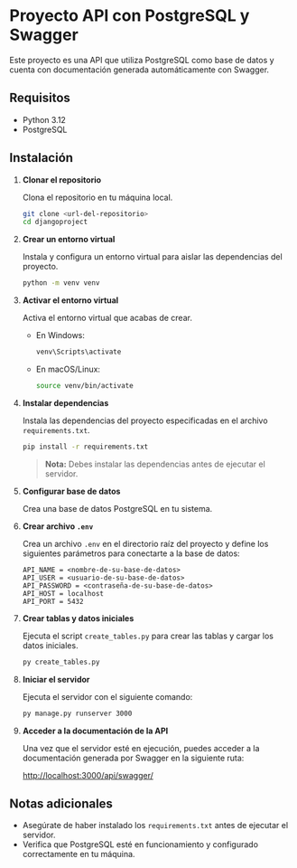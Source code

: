 # Proyecto API con PostgreSQL y Swagger

Este proyecto es una API que utiliza PostgreSQL como base de datos y cuenta con documentación generada automáticamente con Swagger.

## Requisitos

- Python 3.12
- PostgreSQL

## Instalación

1. **Clonar el repositorio**

   Clona el repositorio en tu máquina local.

   ```bash
   git clone <url-del-repositorio>
   cd djangoproject
   ```

2. **Crear un entorno virtual**

   Instala y configura un entorno virtual para aislar las dependencias del proyecto.

   ```bash
   python -m venv venv
   ```

3. **Activar el entorno virtual**

   Activa el entorno virtual que acabas de crear.

   - En Windows:
     ```bash
     venv\Scripts\activate
     ```
   - En macOS/Linux:
     ```bash
     source venv/bin/activate
     ```

4. **Instalar dependencias**

   Instala las dependencias del proyecto especificadas en el archivo `requirements.txt`.

   ```bash
   pip install -r requirements.txt
   ```

   > **Nota:** Debes instalar las dependencias antes de ejecutar el servidor.

5. **Configurar base de datos**

   Crea una base de datos PostgreSQL en tu sistema.

6. **Crear archivo `.env`**

   Crea un archivo `.env` en el directorio raíz del proyecto y define los siguientes parámetros para conectarte a la base de datos:

   ```env
   API_NAME = <nombre-de-su-base-de-datos>
   API_USER = <usuario-de-su-base-de-datos>
   API_PASSWORD = <contraseña-de-su-base-de-datos>
   API_HOST = localhost
   API_PORT = 5432
   ```

7. **Crear tablas y datos iniciales**

   Ejecuta el script `create_tables.py` para crear las tablas y cargar los datos iniciales.

   ```bash
   py create_tables.py
   ```

8. **Iniciar el servidor**

   Ejecuta el servidor con el siguiente comando:

   ```bash
   py manage.py runserver 3000
   ```

9. **Acceder a la documentación de la API**

   Una vez que el servidor esté en ejecución, puedes acceder a la documentación generada por Swagger en la siguiente ruta:

   [http://localhost:3000/api/swagger/](http://localhost:3000/api/swagger/)

## Notas adicionales

- Asegúrate de haber instalado los `requirements.txt` antes de ejecutar el servidor.
- Verifica que PostgreSQL esté en funcionamiento y configurado correctamente en tu máquina.
